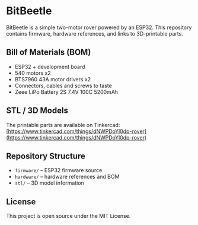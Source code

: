 # BitBeetle

BitBeetle is a simple two-motor rover powered by an ESP32. This repository contains firmware, hardware references, and links to 3D-printable parts.

## Bill of Materials (BOM)

- ESP32 + development board
- 540 motors x2
- BTS7960 43A motor drivers x2
- Connectors, cables and screws to taste
- Zeee LiPo Battery 2S 7.4V 100C 5200mAh

## STL / 3D Models

The printable parts are available on Tinkercad: [https://www.tinkercad.com/things/dNWPDoYl0dp-rover](https://www.tinkercad.com/things/dNWPDoYl0dp-rover)

## Repository Structure

- `firmware/` – ESP32 firmware source
- `hardware/` – hardware references and BOM
- `stl/` – 3D model information

## License

This project is open source under the MIT License.

